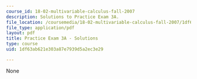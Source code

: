 ```yaml
---
course_id: 18-02-multivariable-calculus-fall-2007
description: Solutions to Practice Exam 3A.
file_location: /coursemedia/18-02-multivariable-calculus-fall-2007/1df63ab621e303a87e7939d5a2ec3e29_prac3asol.pdf
file_type: application/pdf
layout: pdf
title: Practice Exam 3A - Solutions
type: course
uid: 1df63ab621e303a87e7939d5a2ec3e29

---
```

None
